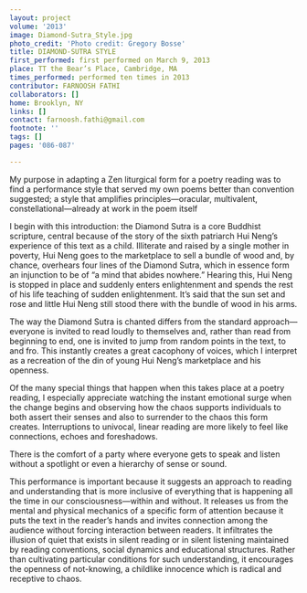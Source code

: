 ```yaml
---
layout: project
volume: '2013'
image: Diamond-Sutra_Style.jpg
photo_credit: 'Photo credit: Gregory Bosse'
title: DIAMOND-SUTRA STYLE
first_performed: first performed on March 9, 2013
place: TT the Bear’s Place, Cambridge, MA
times_performed: performed ten times in 2013
contributor: FARNOOSH FATHI
collaborators: []
home: Brooklyn, NY
links: []
contact: farnoosh.fathi@gmail.com
footnote: ''
tags: []
pages: '086-087'

---
```


My purpose in adapting a Zen liturgical form for a poetry reading was to find a performance style that served my own poems better than convention suggested; a style that amplifies principles—oracular, multivalent, constellational—already at work in the poem itself

I begin with this introduction: the Diamond Sutra is a core Buddhist scripture, central because of the story of the sixth patriarch Hui Neng’s experience of this text as a child. Illiterate and raised by a single mother in poverty, Hui Neng goes to the marketplace to sell a bundle of wood and, by chance, overhears four lines of the Diamond Sutra, which in essence form an injunction to be of “a mind that abides nowhere.” Hearing this, Hui Neng is stopped in place and suddenly enters enlightenment and spends the rest of his life teaching of sudden enlightenment. It’s said that the sun set and rose and little Hui Neng still stood there with the bundle of wood in his arms.

The way the Diamond Sutra is chanted differs from the standard approach—everyone is invited to read loudly to themselves and, rather than read from beginning to end, one is invited to jump from random points in the text, to and fro. This instantly creates a great cacophony of voices, which I interpret as a recreation of the din of young Hui Neng’s marketplace and his openness.

Of the many special things that happen when this takes place at a poetry reading, I especially appreciate watching the instant emotional surge when the change begins and observing how the chaos supports individuals to both assert their senses and also to surrender to the chaos this form creates. Interruptions to univocal, linear reading are more likely to feel like connections, echoes and foreshadows.

There is the comfort of a party where everyone gets to speak and listen without a spotlight or even a hierarchy of sense or sound.

This performance is important because it suggests an approach to reading and understanding that is more inclusive of everything that is happening all the time in our consciousness—within and without. It releases us from the mental and physical mechanics of a specific form of attention because it puts the text in the reader’s hands and invites connection among the audience without forcing interaction between readers. It infiltrates the illusion of quiet that exists in silent reading or in silent listening maintained by reading conventions, social dynamics and educational structures. Rather than cultivating particular conditions for such understanding, it encourages the openness of not-knowing, a childlike innocence which is radical and receptive to chaos.
